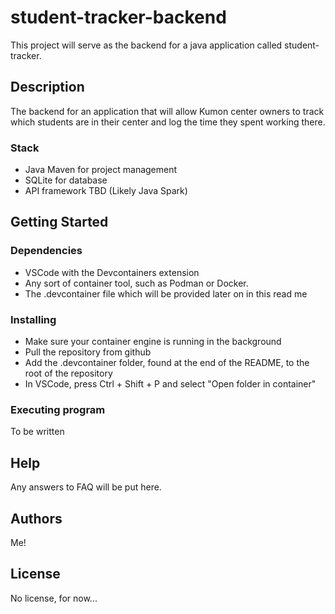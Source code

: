 # student-tracker-backend

This project will serve as the backend for a java application called student-tracker.

## Description

The backend for an application that will allow Kumon center owners to track which students are in their center and log the time they spent working there.

### Stack

* Java Maven for project management
* SQLite for database
* API framework TBD (Likely Java Spark)

## Getting Started

### Dependencies

* VSCode with the Devcontainers extension
* Any sort of container tool, such as Podman or Docker.
* The .devcontainer file which will be provided later on in this read me

### Installing

* Make sure your container engine is running in the background
* Pull the repository from github
* Add the .devcontainer folder, found at the end of the README, to the root of the repository
* In VSCode, press Ctrl + Shift + P and select "Open folder in container"

### Executing program

To be written

## Help

Any answers to FAQ will be put here.

## Authors

Me!

## License

No license, for now...
